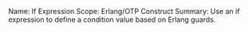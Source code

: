 Name:     If Expression
Scope:    Erlang/OTP Construct
Summary:  Use an if expression to define a condition value based on
          Erlang guards.
